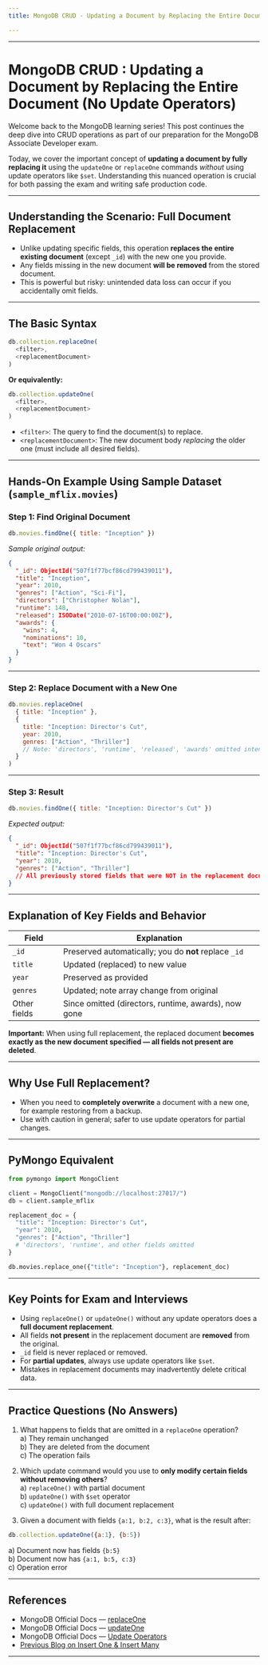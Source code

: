 ```yaml
---
title: MongoDB CRUD - Updating a Document by Replacing the Entire Document (No Update Operators)

---
```


***

# MongoDB CRUD : Updating a Document by Replacing the Entire Document (No Update Operators)

Welcome back to the MongoDB learning series! This post continues the deep dive into CRUD operations as part of our preparation for the MongoDB Associate Developer exam.

Today, we cover the important concept of **updating a document by fully replacing it** using the `updateOne` or `replaceOne` commands *without* using update operators like `$set`. Understanding this nuanced operation is crucial for both passing the exam and writing safe production code.

***

## Understanding the Scenario: Full Document Replacement

- Unlike updating specific fields, this operation **replaces the entire existing document** (except `_id`) with the new one you provide.
- Any fields missing in the new document **will be removed** from the stored document.
- This is powerful but risky: unintended data loss can occur if you accidentally omit fields.

***

## The Basic Syntax

```javascript
db.collection.replaceOne(
  <filter>,
  <replacementDocument>
)
```

**Or equivalently:**

```javascript
db.collection.updateOne(
  <filter>,
  <replacementDocument>
)
```

- `<filter>`: The query to find the document(s) to replace.
- `<replacementDocument>`: The new document body *replacing* the older one (must include all desired fields).

***

## Hands-On Example Using Sample Dataset (`sample_mflix.movies`)

### Step 1: Find Original Document

```javascript
db.movies.findOne({ title: "Inception" })
```

*Sample original output:*

```json
{
  "_id": ObjectId("507f1f77bcf86cd799439011"),
  "title": "Inception",
  "year": 2010,
  "genres": ["Action", "Sci-Fi"],
  "directors": ["Christopher Nolan"],
  "runtime": 148,
  "released": ISODate("2010-07-16T00:00:00Z"),
  "awards": {
    "wins": 4,
    "nominations": 10,
    "text": "Won 4 Oscars"
  }
}
```

***

### Step 2: Replace Document with a New One

```javascript
db.movies.replaceOne(
  { title: "Inception" },
  {
    title: "Inception: Director's Cut",
    year: 2010,
    genres: ["Action", "Thriller"]
    // Note: 'directors', 'runtime', 'released', 'awards' omitted intentionally
  }
)
```

***

### Step 3: Result

```javascript
db.movies.findOne({ title: "Inception: Director's Cut" })
```

*Expected output:*

```json
{
  "_id": ObjectId("507f1f77bcf86cd799439011"),
  "title": "Inception: Director's Cut",
  "year": 2010,
  "genres": ["Action", "Thriller"]
  // All previously stored fields that were NOT in the replacement document are now removed!
}
```

***

## Explanation of Key Fields and Behavior

| Field           | Explanation                                           |
| --------------- | ---------------------------------------------------- |
| `_id`           | Preserved automatically; you do **not** replace `_id`|
| `title`         | Updated (replaced) to new value                       |
| `year`          | Preserved as provided                                 |
| `genres`        | Updated; note array change from original              |
| Other fields    | Since omitted (directors, runtime, awards), now gone |

**Important:** When using full replacement, the replaced document **becomes exactly as the new document specified — all fields not present are deleted**.

***

## Why Use Full Replacement?

- When you need to **completely overwrite** a document with a new one, for example restoring from a backup.
- Use with caution in general; safer to use update operators for partial changes.

***

## PyMongo Equivalent

```python
from pymongo import MongoClient

client = MongoClient("mongodb://localhost:27017/")
db = client.sample_mflix

replacement_doc = {
  "title": "Inception: Director's Cut",
  "year": 2010,
  "genres": ["Action", "Thriller"]
  # 'directors', 'runtime', and other fields omitted
}

db.movies.replace_one({"title": "Inception"}, replacement_doc)
```

***

## Key Points for Exam and Interviews

- Using `replaceOne()` or `updateOne()` without any update operators does a **full document replacement**.
- All fields **not present** in the replacement document are **removed** from the original.
- `_id` field is never replaced or removed.
- For **partial updates**, always use update operators like `$set`.
- Mistakes in replacement documents may inadvertently delete critical data.

***

## Practice Questions (No Answers)

1. What happens to fields that are omitted in a `replaceOne` operation?  
a) They remain unchanged  
b) They are deleted from the document  
c) The operation fails  

2. Which update command would you use to **only modify certain fields without removing others**?  
a) `replaceOne()` with partial document  
b) `updateOne()` with `$set` operator  
c) `updateOne()` with full document replacement  

3. Given a document with fields `{a:1, b:2, c:3}`, what is the result after:  
```javascript
db.collection.updateOne({a:1}, {b:5})
```
a) Document now has fields `{b:5}`  
b) Document now has `{a:1, b:5, c:3}`  
c) Operation error  

***

## References

- MongoDB Official Docs — [replaceOne](https://www.mongodb.com/docs/manual/reference/method/db.collection.replaceOne/)  
- MongoDB Official Docs — [updateOne](https://www.mongodb.com/docs/manual/reference/method/db.collection.updateOne/)  
- MongoDB Official Docs — [Update Operators](https://www.mongodb.com/docs/manual/reference/operator/update/)  
- [Previous Blog on Insert One & Insert Many](#)  

***

